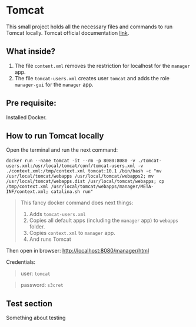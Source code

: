 # Tomcat

This small project holds all the necessary files and commands to run Tomcat locally. Tomcat official documentation [link](https://tomcat.apache.org/).

## What inside?

1. The file `content.xml` removes the restriction for localhost for the `manager` app.
1. The file `tomcat-users.xml` creates user `tomcat` and adds the role `manager-gui` for the `manager` app.

## Pre requisite:

Installed Docker.

## How to run Tomcat locally

Open the terminal and run the next command:

 
```
docker run --name tomcat -it --rm -p 8080:8080 -v ./tomcat-users.xml:/usr/local/tomcat/conf/tomcat-users.xml -v ./context.xml:/tmp/context.xml tomcat:10.1 /bin/bash -c "mv /usr/local/tomcat/webapps /usr/local/tomcat/webapps2; mv /usr/local/tomcat/webapps.dist /usr/local/tomcat/webapps; cp /tmp/context.xml /usr/local/tomcat/webapps/manager/META-INF/context.xml; catalina.sh run"
```

> This fancy docker command does next things:
> 1. Adds `tomcat-users.xml`
> 1. Copies all default apps (including the `manager` app) to `webapps` folder.
> 1. Copies `context.xml` to `manager` app.
> 1. And runs Tomcat

Then open in browser: [http://localhost:8080/manager/html](http://localhost:8080/manager/html)

Credentials:
> user: `tomcat`

> password: `s3cret`


## Test section

Something about testing
